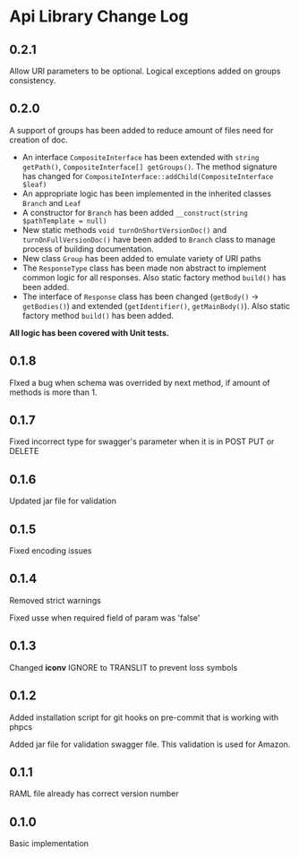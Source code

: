 # Api Library Change Log #

## 0.2.1 ##

Allow URI parameters to be optional. Logical exceptions added on groups consistency.

## 0.2.0 ##

A support of groups has been added to reduce amount of files need for creation of doc.
 - An interface `CompositeInterface` has been extended with
`string getPath()`, `CompositeInterface[] getGroups()`. 
The method signature has changed for `CompositeInterface::addChild(CompositeInterface $leaf)`
 - An appropriate logic has been implemented in the inherited classes `Branch` and `Leaf`
 - A constructor for `Branch` has been added  `__construct(string $pathTemplate = null)`
 - New static methods `void turnOnShortVersionDoc()` and `turnOnFullVersionDoc()` have been added
 to `Branch` class to manage process of building documentation.
 - New class `Group` has been added to emulate variety of URI paths
 - The `ResponseType` class has been made non abstract to implement common logic for all responses.
 Also static factory method `build()` has been added.
 - The interface of `Response` class has been changed (`getBody()` -> `getBodies()`) 
 and extended (`getIdentifier()`, `getMainBody()`).
 Also static factory method `build()` has been added.
 
**All logic has been covered with Unit tests.**


## 0.1.8 ##

FIxed a bug when schema was overrided by next method, if amount of methods is more than 1.

## 0.1.7 ##

Fixed incorrect type for swagger's parameter when it is in POST PUT or DELETE

## 0.1.6 ##

Updated jar file for validation

## 0.1.5 ##

Fixed encoding issues

## 0.1.4 ##

Removed strict warnings

Fixed usse when required field of param was 'false'

## 0.1.3 ##

Changed __iconv__ IGNORE to TRANSLIT to prevent loss symbols

## 0.1.2 ##

Added installation script for git hooks on pre-commit that is working with phpcs

Added jar file for validation swagger file. This validation is used for Amazon.

## 0.1.1 ##

RAML file already has correct version number

## 0.1.0 ##

Basic implementation

